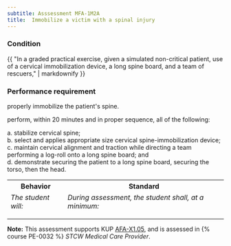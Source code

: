 ```yaml
---
subtitle: Asssessment MFA-1M2A
title:  Immobilize a victim with a spinal injury
---
```




### Condition

{{ "In a graded practical exercise, given a simulated non-critical patient, use of a cervical immobilization device, a long spine board, and a team of  rescuers," | markdownify }}

### Performance requirement 

<table width='100%' class='Guidelines'>
 <thead>
 <tr>
     <th class='thirty'>Behavior</th>
     <th class='seventy'>Standard</th>
 </tr>
 <tr>
     <td><em>The student will:</em></td>
     <td><em>During assessment, the student shall, at a minimum:</em></td>
 </tr>
 </thead>
 <tbody>


<!--rowstart-->

 properly immobilize the patient's spine.

<!--cellbreak-->

perform, within 20 minutes and in proper sequence, all of the following:

a. stabilize cervical spine;  
b. select and applies appropriate size cervical spine-immobilization device;  
c. maintain cervical alignment and traction while directing a team performing a log-roll onto a long spine board; and  
d. demonstrate securing the patient to a long spine board, securing the torso, then the head.

<!--rowend-->


 </tbody>
 </table>



*****

**Note:** This assessment supports KUP [AFA-X1.05]({{site.baseurl}}/tables/641.html#AFA-X1.05), and is assessed in  {% course  PE-0032 %}  *STCW Medical Care Provider*. 

